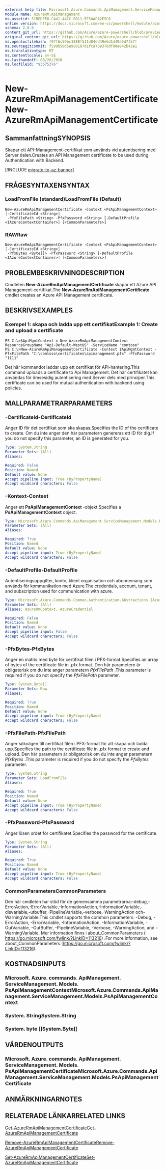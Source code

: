 ```yaml
---
external help file: Microsoft.Azure.Commands.ApiManagement.ServiceManagement.dll-Help.xml
Module Name: AzureRM.ApiManagement
ms.assetid: 5CBEDFF8-C441-44CC-B011-5F5AAFA2E5C6
online version: https://docs.microsoft.com/en-us/powershell/module/azurerm.apimanagement/new-azurermapimanagementcertificate
schema: 2.0.0
content_git_url: https://github.com/Azure/azure-powershell/blob/preview/src/ResourceManager/ApiManagement/Commands.ApiManagement/help/New-AzureRmApiManagementCertificate.md
original_content_git_url: https://github.com/Azure/azure-powershell/blob/preview/src/ResourceManager/ApiManagement/Commands.ApiManagement/help/New-AzureRmApiManagementCertificate.md
ms.openlocfilehash: f97f6c59bc1888f511d84ed49e6d1d49a5d7f57f
ms.sourcegitcommit: f599b50d5e980197d1fca769378df90a842b42a1
ms.translationtype: MT
ms.contentlocale: sv-SE
ms.lasthandoff: 08/20/2020
ms.locfileid: "93575376"
---
```

# <span data-ttu-id="27096-101">New-AzureRmApiManagementCertificate</span><span class="sxs-lookup"><span data-stu-id="27096-101">New-AzureRmApiManagementCertificate</span></span>

## <span data-ttu-id="27096-102">Sammanfattning</span><span class="sxs-lookup"><span data-stu-id="27096-102">SYNOPSIS</span></span>
<span data-ttu-id="27096-103">Skapar ett API-Management-certifikat som används vid autentisering med Server delen.</span><span class="sxs-lookup"><span data-stu-id="27096-103">Creates an API Management certificate to be used during Authentication with Backend.</span></span>

[!INCLUDE [migrate-to-az-banner](../../includes/migrate-to-az-banner.md)]

## <span data-ttu-id="27096-104">FRÅGESYNTAXEN</span><span class="sxs-lookup"><span data-stu-id="27096-104">SYNTAX</span></span>

### <span data-ttu-id="27096-105">LoadFromFile (standard)</span><span class="sxs-lookup"><span data-stu-id="27096-105">LoadFromFile (Default)</span></span>
```
New-AzureRmApiManagementCertificate -Context <PsApiManagementContext> [-CertificateId <String>]
 -PfxFilePath <String> -PfxPassword <String> [-DefaultProfile <IAzureContextContainer>] [<CommonParameters>]
```

### <span data-ttu-id="27096-106">RAW</span><span class="sxs-lookup"><span data-stu-id="27096-106">Raw</span></span>
```
New-AzureRmApiManagementCertificate -Context <PsApiManagementContext> [-CertificateId <String>]
 -PfxBytes <Byte[]> -PfxPassword <String> [-DefaultProfile <IAzureContextContainer>] [<CommonParameters>]
```

## <span data-ttu-id="27096-107">PROBLEMBESKRIVNING</span><span class="sxs-lookup"><span data-stu-id="27096-107">DESCRIPTION</span></span>
<span data-ttu-id="27096-108">Cmdleten **New-AzureRmApiManagementCertificate** skapar ett Azure API Management-certifikat.</span><span class="sxs-lookup"><span data-stu-id="27096-108">The **New-AzureRmApiManagementCertificate** cmdlet creates an Azure API Management certificate.</span></span>

## <span data-ttu-id="27096-109">BESKRIVS</span><span class="sxs-lookup"><span data-stu-id="27096-109">EXAMPLES</span></span>

### <span data-ttu-id="27096-110">Exempel 1: skapa och ladda upp ett certifikat</span><span class="sxs-lookup"><span data-stu-id="27096-110">Example 1: Create and upload a certificate</span></span>
```
PS C:\>$ApiMgmtContext = New-AzureRmApiManagementContext -ResourceGroupName "Api-Default-WestUS" -ServiceName "contoso"
PS C:\>New-AzureRmApiManagementCertificate -Context $ApiMgmtContext -PfxFilePath "C:\contoso\certificates\apimanagement.pfx" -PfxPassword "1111"
```

<span data-ttu-id="27096-111">Det här kommandot laddar upp ett certifikat för API-hantering.</span><span class="sxs-lookup"><span data-stu-id="27096-111">This command uploads a certificate to Api Management.</span></span> <span data-ttu-id="27096-112">Det här certifikatet kan användas för ömsesidig autentisering med Server dels med principer.</span><span class="sxs-lookup"><span data-stu-id="27096-112">This certificate can be used for mutual authentication with backend using policies.</span></span>

## <span data-ttu-id="27096-113">MALLPARAMETRAR</span><span class="sxs-lookup"><span data-stu-id="27096-113">PARAMETERS</span></span>

### <span data-ttu-id="27096-114">-CertificateId</span><span class="sxs-lookup"><span data-stu-id="27096-114">-CertificateId</span></span>
<span data-ttu-id="27096-115">Anger ID för det certifikat som ska skapas.</span><span class="sxs-lookup"><span data-stu-id="27096-115">Specifies the ID of the certificate to create.</span></span>
<span data-ttu-id="27096-116">Om du inte anger den här parametern genereras ett ID för dig.</span><span class="sxs-lookup"><span data-stu-id="27096-116">If you do not specify this parameter, an ID is generated for you.</span></span>

```yaml
Type: System.String
Parameter Sets: (All)
Aliases:

Required: False
Position: Named
Default value: None
Accept pipeline input: True (ByPropertyName)
Accept wildcard characters: False
```

### <span data-ttu-id="27096-117">-Kontext</span><span class="sxs-lookup"><span data-stu-id="27096-117">-Context</span></span>
<span data-ttu-id="27096-118">Anger ett **PsApiManagementContext** -objekt.</span><span class="sxs-lookup"><span data-stu-id="27096-118">Specifies a **PsApiManagementContext** object.</span></span>

```yaml
Type: Microsoft.Azure.Commands.ApiManagement.ServiceManagement.Models.PsApiManagementContext
Parameter Sets: (All)
Aliases:

Required: True
Position: Named
Default value: None
Accept pipeline input: True (ByPropertyName)
Accept wildcard characters: False
```

### <span data-ttu-id="27096-119">-DefaultProfile</span><span class="sxs-lookup"><span data-stu-id="27096-119">-DefaultProfile</span></span>
<span data-ttu-id="27096-120">Autentiseringsuppgifter, konto, klient organisation och abonnemang som används för kommunikation med Azure.</span><span class="sxs-lookup"><span data-stu-id="27096-120">The credentials, account, tenant, and subscription used for communication with azure.</span></span>

```yaml
Type: Microsoft.Azure.Commands.Common.Authentication.Abstractions.IAzureContextContainer
Parameter Sets: (All)
Aliases: AzureRmContext, AzureCredential

Required: False
Position: Named
Default value: None
Accept pipeline input: False
Accept wildcard characters: False
```

### <span data-ttu-id="27096-121">-PfxBytes</span><span class="sxs-lookup"><span data-stu-id="27096-121">-PfxBytes</span></span>
<span data-ttu-id="27096-122">Anger en matris med byte för certifikat filen i PFX-format.</span><span class="sxs-lookup"><span data-stu-id="27096-122">Specifies an array of bytes of the certificate file in .pfx format.</span></span>
<span data-ttu-id="27096-123">Den här parametern är obligatorisk om du inte anger parametern *PfxFilePath* .</span><span class="sxs-lookup"><span data-stu-id="27096-123">This parameter is required if you do not specify the *PfxFilePath* parameter.</span></span>

```yaml
Type: System.Byte[]
Parameter Sets: Raw
Aliases:

Required: True
Position: Named
Default value: None
Accept pipeline input: True (ByPropertyName)
Accept wildcard characters: False
```

### <span data-ttu-id="27096-124">-PfxFilePath</span><span class="sxs-lookup"><span data-stu-id="27096-124">-PfxFilePath</span></span>
<span data-ttu-id="27096-125">Anger sökvägen till certifikat filen i PFX-format för att skapa och ladda upp.</span><span class="sxs-lookup"><span data-stu-id="27096-125">Specifies the path to the certificate file in .pfx format to create and upload.</span></span>
<span data-ttu-id="27096-126">Den här parametern är obligatorisk om du inte anger parametern *PfxBytes* .</span><span class="sxs-lookup"><span data-stu-id="27096-126">This parameter is required if you do not specify the *PfxBytes* parameter.</span></span>

```yaml
Type: System.String
Parameter Sets: LoadFromFile
Aliases:

Required: True
Position: Named
Default value: None
Accept pipeline input: True (ByPropertyName)
Accept wildcard characters: False
```

### <span data-ttu-id="27096-127">-PfxPassword</span><span class="sxs-lookup"><span data-stu-id="27096-127">-PfxPassword</span></span>
<span data-ttu-id="27096-128">Anger lösen ordet för certifikatet.</span><span class="sxs-lookup"><span data-stu-id="27096-128">Specifies the password for the certificate.</span></span>

```yaml
Type: System.String
Parameter Sets: (All)
Aliases:

Required: True
Position: Named
Default value: None
Accept pipeline input: True (ByPropertyName)
Accept wildcard characters: False
```

### <span data-ttu-id="27096-129">CommonParameters</span><span class="sxs-lookup"><span data-stu-id="27096-129">CommonParameters</span></span>
<span data-ttu-id="27096-130">Den här cmdleten har stöd för de gemensamma parametrarna:-debug,-ErrorAction,-ErrorVariable,-InformationAction,-InformationVariable,-disvariable,-utbuffer,-PipelineVariable,-verbose,-WarningAction och-WarningVariable.</span><span class="sxs-lookup"><span data-stu-id="27096-130">This cmdlet supports the common parameters: -Debug, -ErrorAction, -ErrorVariable, -InformationAction, -InformationVariable, -OutVariable, -OutBuffer, -PipelineVariable, -Verbose, -WarningAction, and -WarningVariable.</span></span> <span data-ttu-id="27096-131">Mer information finns i about_CommonParameters ( https://go.microsoft.com/fwlink/?LinkID=113216) .</span><span class="sxs-lookup"><span data-stu-id="27096-131">For more information, see about_CommonParameters (https://go.microsoft.com/fwlink/?LinkID=113216).</span></span>

## <span data-ttu-id="27096-132">KOSTNADS</span><span class="sxs-lookup"><span data-stu-id="27096-132">INPUTS</span></span>

### <span data-ttu-id="27096-133">Microsoft. Azure. commands. ApiManagement. ServiceManagement. Models. PsApiManagementContext</span><span class="sxs-lookup"><span data-stu-id="27096-133">Microsoft.Azure.Commands.ApiManagement.ServiceManagement.Models.PsApiManagementContext</span></span>

### <span data-ttu-id="27096-134">System. String</span><span class="sxs-lookup"><span data-stu-id="27096-134">System.String</span></span>

### <span data-ttu-id="27096-135">System. byte []</span><span class="sxs-lookup"><span data-stu-id="27096-135">System.Byte[]</span></span>

## <span data-ttu-id="27096-136">VÄRDEN</span><span class="sxs-lookup"><span data-stu-id="27096-136">OUTPUTS</span></span>

### <span data-ttu-id="27096-137">Microsoft. Azure. commands. ApiManagement. ServiceManagement. Models. PsApiManagementCertificate</span><span class="sxs-lookup"><span data-stu-id="27096-137">Microsoft.Azure.Commands.ApiManagement.ServiceManagement.Models.PsApiManagementCertificate</span></span>

## <span data-ttu-id="27096-138">ANMÄRKNINGAR</span><span class="sxs-lookup"><span data-stu-id="27096-138">NOTES</span></span>

## <span data-ttu-id="27096-139">RELATERADE LÄNKAR</span><span class="sxs-lookup"><span data-stu-id="27096-139">RELATED LINKS</span></span>

[<span data-ttu-id="27096-140">Get-AzureRmApiManagementCertificate</span><span class="sxs-lookup"><span data-stu-id="27096-140">Get-AzureRmApiManagementCertificate</span></span>](./Get-AzureRmApiManagementCertificate.md)

[<span data-ttu-id="27096-141">Remove-AzureRmApiManagementCertificate</span><span class="sxs-lookup"><span data-stu-id="27096-141">Remove-AzureRmApiManagementCertificate</span></span>](./Remove-AzureRmApiManagementCertificate.md)

[<span data-ttu-id="27096-142">Set-AzureRmApiManagementCertificate</span><span class="sxs-lookup"><span data-stu-id="27096-142">Set-AzureRmApiManagementCertificate</span></span>](./Set-AzureRmApiManagementCertificate.md)


